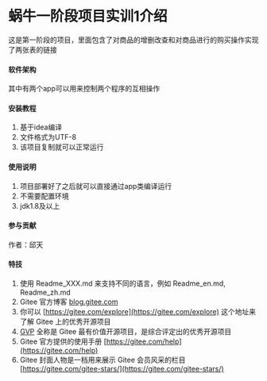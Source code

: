# 蜗牛一阶段项目实训1介绍
这是第一阶段的项目，里面包含了对商品的增删改查和对商品进行的购买操作实现了两张表的链接

#### 软件架构
其中有两个app可以用来控制两个程序的互相操作


#### 安装教程

1.  基于idea编译
2.  文件格式为UTF-8
3.  该项目复制就可以正常运行

#### 使用说明

1.  项目部署好了之后就可以直接通过app类编译运行
2.  不需要配置环境
3.  jdk1.8及以上

#### 参与贡献

作者：邱天


#### 特技

1.  使用 Readme\_XXX.md 来支持不同的语言，例如 Readme\_en.md, Readme\_zh.md
2.  Gitee 官方博客 [blog.gitee.com](https://blog.gitee.com)
3.  你可以 [https://gitee.com/explore](https://gitee.com/explore) 这个地址来了解 Gitee 上的优秀开源项目
4.  [GVP](https://gitee.com/gvp) 全称是 Gitee 最有价值开源项目，是综合评定出的优秀开源项目
5.  Gitee 官方提供的使用手册 [https://gitee.com/help](https://gitee.com/help)
6.  Gitee 封面人物是一档用来展示 Gitee 会员风采的栏目 [https://gitee.com/gitee-stars/](https://gitee.com/gitee-stars/)
